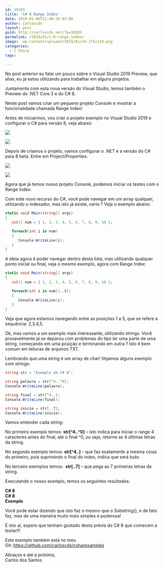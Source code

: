 ```yaml
---
id: 10283
title: 'C# 8 Range Index'
date: 2019-01-06T21:40:26-03:00
author: carloscds
layout: post
guid: http://carloscds.net/?p=10283
permalink: /2019/01/c-8-range-index/
image:  wp-content/uploads/2019/01/c8-175x119.png
categories:
  - C Sharp
tags:
  
---
```

No post anterior eu falei um pouco sobre o Visual Studio 2019 Preview, que alias, eu já estou utilizando para trabalhar em alguns projetos.

Juntamente com esta nova versão do Visual Studio, temos também o Preview do .NET Core 3 e do C# 8.

Neste post vamos criar um pequeno projeto Console e mostrar a funcionalidade chamada Range Index!

Antes de iniciarmos, vou criar o projeto exemplo no Visual Studio 2019 e configurar o C# para versão 8, veja abaixo:

![]( wp-content/uploads/2019/01/createproject.png)

![]( wp-content/uploads/2019/01/createproject1.png)

Depois de criamos o projeto, vamos configurar o .NET e a versão do C# para 8 beta. Entre em Project/Properties:

![]( wp-content/uploads/2019/01/consolec8.png)

![]( wp-content/uploads/2019/01/configc8-300x252.png) 

Agora que já temos nosso projeto Console, podemos iniciar os testes com o Range Index:

Com este novo recurso do C#, você pode navegar em um array qualquer, utilizando o indexador, mas isto já existe, certo ? Veja o exemplo abaixo:

```csharp
static void Main(string[] args)
{
   int[] num = { 1, 2, 3, 4, 5, 6, 7, 8, 9, 10 };

   foreach(int i in num)
   {
      Console.WriteLine(i);
   }
}
```

A ideia agora é poder navegar dentro desta lista, mas utilizando qualquer ponto inicial ou final, veja o mesmo exemplo, agora com Range Index:

```csharp
static void Main(string[] args)
{
   int[] num = { 1, 2, 3, 4, 5, 6, 7, 8, 9, 10 };

   foreach(int i in num[1..5])
   {
      Console.WriteLine(i);
   }
}
```

Veja que agora estamos navegando entre as posições 1 a 5, que se refere a sequência: 2,3,4,5.

Ok, mas vamos a um exemplo mais interessante, utilizando strings. Você provavelmente já se deparou com problemas do tipo ler uma parte de uma string, começando em uma posição e terminando em outra ? Isto é bem comum em leituras de arquivos TXT.

Lembrando que uma string é um array de char! Vejamos alguns exemplo com strings:

```csharp
string str = "Exemplo em C# 8";

string palavra = str[^4..^0];
Console.WriteLine(palavra);

string final = str[^4..];
Console.WriteLine(final);

string inicio = str[..7];
Console.WriteLine(inicio);
```

Vamos entender cada string:

No primeiro exemplo temos: **str[^4..^0]** &#8211; isto indica para iniciar o range 4 caracteres antes do final, até o final ^0, ou seja, retorne as 4 últimas letras da string.

No segundo exemplo temos: **str[^4..]** &#8211; que faz exatamente a mesma coisa do primeiro, pois suprimindo o final do index, indica que será tudo.

No terceiro exemplos temos:  **str[..7]** &#8211; que pega as 7 primeiras letras da string.

Executando o nosso exemplo, temos os seguintes resultados:

**C# 8**  
**C# 8**  
**Exemplo**

Você pode estar dizendo que isto faz o mesmo que o Substring(), e de fato faz, mas de uma maneira muito mais simples e poderosa!

É isto aí, espero que tenham gostado desta prévia do C# 8 que comecem a testar!!!

Este exemplo também está no meu Git: <https://github.com/carloscds/csharpsamples>

Abraços e até a próxima,  
Carlos dos Santos
